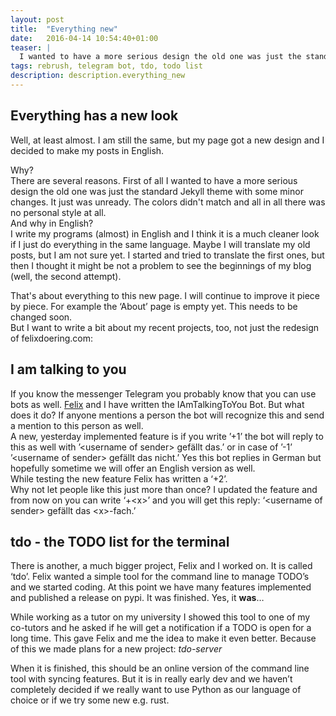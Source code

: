 ```yaml
---
layout: post
title:  "Everything new"
date:   2016-04-14 10:54:40+01:00
teaser: |
  I wanted to have a more serious design the old one was just the standard Jekyll theme with some minor changes. It just was unready...
tags: rebrush, telegram bot, tdo, todo list
description: description.everything_new
---
```

## Everything has a new look

Well, at least almost. I am still the same, but my page got a new design and I decided to make my posts in English.  

Why?  
There are several reasons. First of all I wanted to have a more serious design the old one was just the standard Jekyll theme with some minor changes.
It just was unready. The colors didn't match and all in all there was no personal style at all.  
And why in English?  
I write my programs (almost) in English and I think it is a much cleaner look if I just do everything in the same language. Maybe I will translate my old posts, but I am not sure yet. I started and tried to translate the first ones, but then I thought it might be not a problem to see the beginnings of my blog (well, the second attempt).

That's about everything to this new page. I will continue to improve it piece by piece. For example the ‘About’ page is empty yet. This needs to be changed soon.  
But I want to write a bit about my recent projects, too, not just the redesign of felixdoering.com:

## I am talking to you

If you know the messenger Telegram you probably know that you can use bots as well. [Felix](https://dummyco.de) and I have written the IAmTalkingToYou Bot. But what does it do? If anyone mentions a person the bot will recognize this and send a mention to this person as well.  
A new, yesterday implemented feature is if you write ’+1’ the bot will reply to this as well with ’\<username of sender\> gefällt das.’ or in case of ’-1’ ’\<username of sender\> gefällt das nicht.’ Yes this bot replies in German but hopefully sometime we will offer an English version as well.  
While testing the new feature Felix has written a ‘+2’.  
Why not let people like this just more than once? I updated the feature and from now on you can write ‘+\<x\>’ and you will get this reply: ‘\<username of sender\> gefällt das \<x\>-fach.’

## tdo - the TODO list for the terminal

There is another, a much bigger project, Felix and I worked on. It is called ‘tdo’. Felix wanted a simple tool for the command line to manage TODO’s and we started coding. At this point we have many features implemented and published a release on pypi. It was finished. Yes, it **was**…

While working as a tutor on my university I showed this tool to one of my co-tutors and he asked if he will get a notification if a TODO is open for a long time. This gave Felix and me the idea to make it even better. Because of this we made plans for a new project: _tdo-server_

When it is finished, this should be an online version of the command line tool with syncing features. But it is in really early dev and we haven’t completely decided if we really want to use Python as our language of choice or if we try some new e.g. rust.
